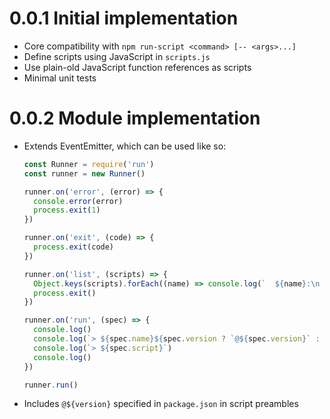 # 0.0.1 Initial implementation

  * Core compatibility with `npm run-script <command> [-- <args>...]`
  * Define scripts using JavaScript in `scripts.js`
  * Use plain-old JavaScript function references as scripts
  * Minimal unit tests

# 0.0.2 Module implementation

  * Extends EventEmitter, which can be used like so:

    ```js
    const Runner = require('run')
    const runner = new Runner()

    runner.on('error', (error) => {
      console.error(error)
      process.exit(1)
    })

    runner.on('exit', (code) => {
      process.exit(code)
    })

    runner.on('list', (scripts) => {
      Object.keys(scripts).forEach((name) => console.log(`  ${name}:\n    ${scripts[name]}`))
      process.exit()
    })

    runner.on('run', (spec) => {
      console.log()
      console.log(`> ${spec.name}${spec.version ? `@${spec.version}` : ''} ${spec.cwd}`)
      console.log(`> ${spec.script}`)
      console.log()
    })

    runner.run()
    ```

  * Includes `@${version}` specified in `package.json` in script preambles
